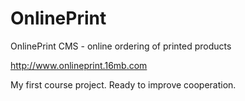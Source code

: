 # OnlinePrint 
OnlinePrint CMS - online ordering of printed products

http://www.onlineprint.16mb.com

My first course project. Ready to improve cooperation.
